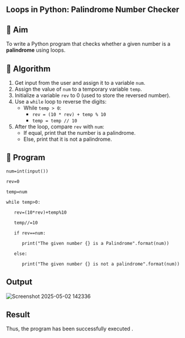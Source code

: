 ## Loops in Python: Palindrome Number Checker

## 🎯 Aim
To write a Python program that checks whether a given number is a **palindrome** using loops.

## 🧠 Algorithm
1. Get input from the user and assign it to a variable `num`.
2. Assign the value of `num` to a temporary variable `temp`.
3. Initialize a variable `rev` to 0 (used to store the reversed number).
4. Use a `while` loop to reverse the digits:
   - While `temp > 0`:
     - `rev = (10 * rev) + temp % 10`
     - `temp = temp // 10`
5. After the loop, compare `rev` with `num`:
   - If equal, print that the number is a palindrome.
   - Else, print that it is not a palindrome.

## 🧾 Program
```
num=int(input()) 

rev=0 

temp=num 

while temp>0: 

   rev=(10*rev)+temp%10 

   temp//=10 

   if rev==num: 

      print("The given number {} is a Palindrome".format(num)) 

   else: 

      print("The given number {} is not a palindrome".format(num))
```
## Output
![Screenshot 2025-05-02 142336](https://github.com/user-attachments/assets/6f8280be-42ce-4dd7-8994-26d3695d466e)


## Result
Thus, the program has been successfully executed .
